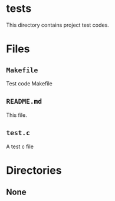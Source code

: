 tests
=====
This directory contains project test codes.

Files
=====
`Makefile`
--------
Test code Makefile

`README.md`
-----------
This file.

`test.c`
--------
A test c file

Directories
===========
None
----
